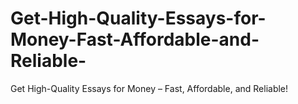 # Get-High-Quality-Essays-for-Money-Fast-Affordable-and-Reliable-
Get High-Quality Essays for Money – Fast, Affordable, and Reliable!
